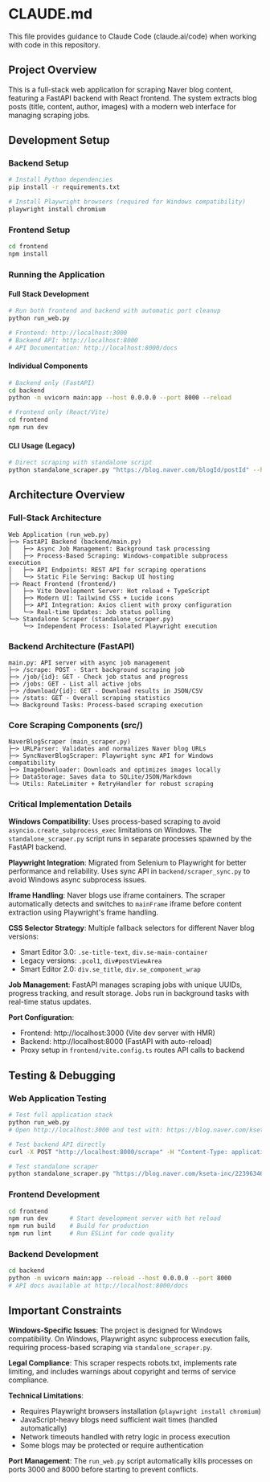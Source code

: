 # CLAUDE.md

This file provides guidance to Claude Code (claude.ai/code) when working with code in this repository.

## Project Overview

This is a full-stack web application for scraping Naver blog content, featuring a FastAPI backend with React frontend. The system extracts blog posts (title, content, author, images) with a modern web interface for managing scraping jobs.

## Development Setup

### Backend Setup
```bash
# Install Python dependencies
pip install -r requirements.txt

# Install Playwright browsers (required for Windows compatibility)
playwright install chromium
```

### Frontend Setup
```bash
cd frontend
npm install
```

### Running the Application

#### Full Stack Development
```bash
# Run both frontend and backend with automatic port cleanup
python run_web.py

# Frontend: http://localhost:3000
# Backend API: http://localhost:8000
# API Documentation: http://localhost:8000/docs
```

#### Individual Components
```bash
# Backend only (FastAPI)
cd backend
python -m uvicorn main:app --host 0.0.0.0 --port 8000 --reload

# Frontend only (React/Vite)
cd frontend  
npm run dev
```

#### CLI Usage (Legacy)
```bash
# Direct scraping with standalone script
python standalone_scraper.py "https://blog.naver.com/blogId/postId" --headless
```

## Architecture Overview

### Full-Stack Architecture
```
Web Application (run_web.py)
├─> FastAPI Backend (backend/main.py)
│   ├─> Async Job Management: Background task processing
│   ├─> Process-Based Scraping: Windows-compatible subprocess execution
│   ├─> API Endpoints: REST API for scraping operations  
│   └─> Static File Serving: Backup UI hosting
├─> React Frontend (frontend/)
│   ├─> Vite Development Server: Hot reload + TypeScript
│   ├─> Modern UI: Tailwind CSS + Lucide icons
│   ├─> API Integration: Axios client with proxy configuration
│   └─> Real-time Updates: Job status polling
└─> Standalone Scraper (standalone_scraper.py)
    └─> Independent Process: Isolated Playwright execution
```

### Backend Architecture (FastAPI)
```
main.py: API server with async job management
├─> /scrape: POST - Start background scraping job
├─> /job/{id}: GET - Check job status and progress  
├─> /jobs: GET - List all active jobs
├─> /download/{id}: GET - Download results in JSON/CSV
├─> /stats: GET - Overall scraping statistics
└─> Background Tasks: Process-based scraping execution
```

### Core Scraping Components (src/)
```
NaverBlogScraper (main_scraper.py) 
├─> URLParser: Validates and normalizes Naver blog URLs
├─> SyncNaverBlogScraper: Playwright sync API for Windows compatibility
├─> ImageDownloader: Downloads and optimizes images locally
├─> DataStorage: Saves data to SQLite/JSON/Markdown
└─> Utils: RateLimiter + RetryHandler for robust scraping
```

### Critical Implementation Details

**Windows Compatibility**: Uses process-based scraping to avoid `asyncio.create_subprocess_exec` limitations on Windows. The `standalone_scraper.py` script runs in separate processes spawned by the FastAPI backend.

**Playwright Integration**: Migrated from Selenium to Playwright for better performance and reliability. Uses sync API in `backend/scraper_sync.py` to avoid Windows async subprocess issues.

**Iframe Handling**: Naver blogs use iframe containers. The scraper automatically detects and switches to `mainFrame` iframe before content extraction using Playwright's frame handling.

**CSS Selector Strategy**: Multiple fallback selectors for different Naver blog versions:
- Smart Editor 3.0: `.se-title-text`, `div.se-main-container`
- Legacy versions: `.pcol1`, `div#postViewArea`  
- Smart Editor 2.0: `div.se_title`, `div.se_component_wrap`

**Job Management**: FastAPI manages scraping jobs with unique UUIDs, progress tracking, and result storage. Jobs run in background tasks with real-time status updates.

**Port Configuration**: 
- Frontend: http://localhost:3000 (Vite dev server with HMR)
- Backend: http://localhost:8000 (FastAPI with auto-reload)
- Proxy setup in `frontend/vite.config.ts` routes API calls to backend

## Testing & Debugging

### Web Application Testing
```bash
# Test full application stack
python run_web.py
# Open http://localhost:3000 and test with: https://blog.naver.com/kseta-inc/223963467411

# Test backend API directly
curl -X POST "http://localhost:8000/scrape" -H "Content-Type: application/json" -d '{"urls": ["https://blog.naver.com/kseta-inc/223963467411"], "headless": true}'

# Test standalone scraper
python standalone_scraper.py "https://blog.naver.com/kseta-inc/223963467411" --headless
```

### Frontend Development
```bash
cd frontend
npm run dev      # Start development server with hot reload
npm run build    # Build for production
npm run lint     # Run ESLint for code quality
```

### Backend Development
```bash
cd backend
python -m uvicorn main:app --reload --host 0.0.0.0 --port 8000
# API docs available at http://localhost:8000/docs
```

## Important Constraints

**Windows-Specific Issues**: The project is designed for Windows compatibility. On Windows, Playwright async subprocess execution fails, requiring process-based scraping via `standalone_scraper.py`.

**Legal Compliance**: This scraper respects robots.txt, implements rate limiting, and includes warnings about copyright and terms of service compliance.

**Technical Limitations**:
- Requires Playwright browsers installation (`playwright install chromium`)
- JavaScript-heavy blogs need sufficient wait times (handled automatically)
- Network timeouts handled with retry logic in process execution
- Some blogs may be protected or require authentication

**Port Management**: The `run_web.py` script automatically kills processes on ports 3000 and 8000 before starting to prevent conflicts.